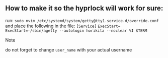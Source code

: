 ## How to make it so the hyprlock will work for sure:
run: `sudo nvim /etc/systemd/system/getty@tty1.service.d/override.conf`
and place the following in the file:
`[Service]`
`ExecStart=`
`ExecStart=-/sbin/agetty --autologin horikita --noclear %I $TERM`

> [!NOTE]
> do not forget to change `user_name` with your actual username
